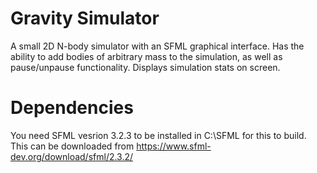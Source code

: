 # Gravity Simulator

A small 2D N-body simulator with an SFML graphical interface. Has the ability to add bodies of arbitrary mass to the simulation, as well as pause/unpause functionality. Displays simulation stats on screen.

# Dependencies
You need SFML vesrion 3.2.3 to be installed in C:\SFML for this to build. This can be downloaded from https://www.sfml-dev.org/download/sfml/2.3.2/